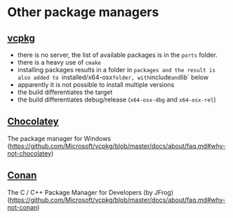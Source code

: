 # Other package managers

## [vcpkg](https://github.com/Microsoft/vcpkg)

  - there is no server, the list of available packages is in the `ports` folder.
  - there is a heavy use of `cmake`
  - installing packages results in a folder in `packages and the result is
  also added to `installed/x64-osx` folder,
  with `include` and `lib` below
  - apparently it is not possible to install multiple versions
  - the build differentiates the target
  - the build differentiates debug/release (`x64-osx-dbg` and `x64-osx-rel`)

## [Chocolatey](https://chocolatey.org) 

The package manager for Windows (https://github.com/Microsoft/vcpkg/blob/master/docs/about/faq.md#why-not-chocolatey)

## [Conan](https://conan.io) 

The C / C++ Package Manager for Developers (by JFrog) (https://github.com/Microsoft/vcpkg/blob/master/docs/about/faq.md#why-not-conan)
